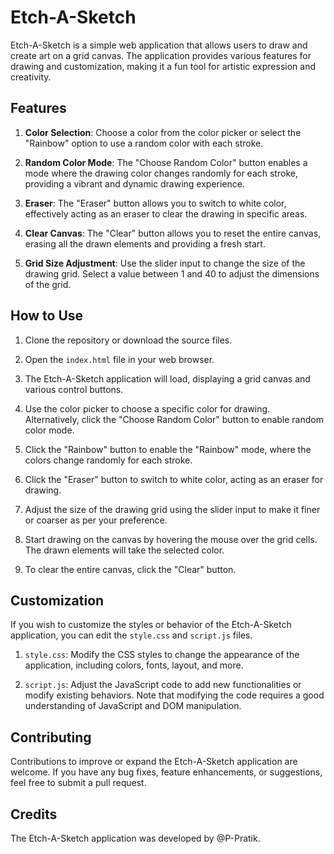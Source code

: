 # Etch-A-Sketch

Etch-A-Sketch is a simple web application that allows users to draw and create art on a grid canvas. The application provides various features for drawing and customization, making it a fun tool for artistic expression and creativity.

## Features

1. **Color Selection**: Choose a color from the color picker or select the "Rainbow" option to use a random color with each stroke.

2. **Random Color Mode**: The "Choose Random Color" button enables a mode where the drawing color changes randomly for each stroke, providing a vibrant and dynamic drawing experience.

3. **Eraser**: The "Eraser" button allows you to switch to white color, effectively acting as an eraser to clear the drawing in specific areas.

4. **Clear Canvas**: The "Clear" button allows you to reset the entire canvas, erasing all the drawn elements and providing a fresh start.

5. **Grid Size Adjustment**: Use the slider input to change the size of the drawing grid. Select a value between 1 and 40 to adjust the dimensions of the grid.

## How to Use

1. Clone the repository or download the source files.

2. Open the `index.html` file in your web browser.

3. The Etch-A-Sketch application will load, displaying a grid canvas and various control buttons.

4. Use the color picker to choose a specific color for drawing. Alternatively, click the "Choose Random Color" button to enable random color mode.

5. Click the "Rainbow" button to enable the "Rainbow" mode, where the colors change randomly for each stroke.

6. Click the "Eraser" button to switch to white color, acting as an eraser for drawing.

7. Adjust the size of the drawing grid using the slider input to make it finer or coarser as per your preference.

8. Start drawing on the canvas by hovering the mouse over the grid cells. The drawn elements will take the selected color.

9. To clear the entire canvas, click the "Clear" button.

## Customization

If you wish to customize the styles or behavior of the Etch-A-Sketch application, you can edit the `style.css` and `script.js` files.

1. `style.css`: Modify the CSS styles to change the appearance of the application, including colors, fonts, layout, and more.

2. `script.js`: Adjust the JavaScript code to add new functionalities or modify existing behaviors. Note that modifying the code requires a good understanding of JavaScript and DOM manipulation.

## Contributing

Contributions to improve or expand the Etch-A-Sketch application are welcome. If you have any bug fixes, feature enhancements, or suggestions, feel free to submit a pull request.

## Credits

The Etch-A-Sketch application was developed by @P-Pratik.
